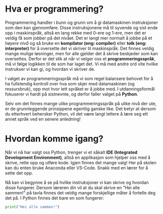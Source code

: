 # Hva er programmering?

Programmering handler i bunn og grunn om å gi datamaskinen instruksjoner som den kan gjennomføre. Disse instruksjonene må til syvende og sist ende opp i maskinspråk, altså en lang rekke med 0-ere og 1-ere, men det er veldig få som jobber på det nivået. Det er langt mer normalt å jobbe på et *høyere nivå* og så bruke en **kompilator (eng: compiler)** eller **tolk (eng: interpreter)** for å oversette det vi skriver til maskinspråk. Det finnes veldig mange mulige løsninger, men for alle gjelder det å skrive beskjeder som kan oversettes. Derfor er det slik at når vi velger oss et **programmeringsspråk**, må vi følge logikken til de som har laget det. Vi må med andre ord vite hvilke instrukser vi kan gi, og hvordan vi skriver de. 

I valget av programmeringsspråk må vi som regel balansere behovet for å ha fullstendig kontroll over hva som skjer med datamaskinen (og ressursbruk), opp mot hvor lett språket er å jobbe med. I utdanningsformål fokuserer vi hardt på sistnevnte, og derfor faller valget på **Python**. 

Selv om det finnes mange ulike programmeringsspråk på ulike nivå der ute, er de grunnleggende prinsippene egentlig ganske like. Det betyr at dersom du etterhvert behersker Python, vil det være langt lettere å lære seg ett annet språk ved en senere anledning!


# Hvordan komme igang?

Når vi nå har valgt oss Python, trenger vi et såkalt **IDE (Integrated Development Environment)**, altså en applikasjon som hjelper oss med å skrive, rette opp og utføre kode. Igjen finnes det mange valg! Her på skolen kan du enten bruke Anaconda eller VS-Code. Snakk med en lærer for å sette det opp. 

Nå kan vi begynne å se på hvilke instruksjoner vi kan skrive og hvordan disse fungerer. Dersom læreren din vil at du skal skrive en "Hei alle sammen!" på tavla finnes det veldig mange forskjellige måter å fortelle deg det på. I Python finnes det bare en som fungerer:

```python
print("Hei alle sammen!") 
```






